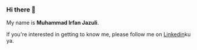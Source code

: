### Hi there 👋

My name is **Muhammad Irfan Jazuli**.

If you're interested in getting to know me, please follow me on [Linkedin](https://www.linkedin.com/in/mirfanjazuli/)ku ya.
